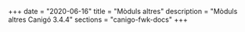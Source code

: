 +++
date        = "2020-06-16"
title       = "Mòduls altres"
description = "Mòduls altres Canigó 3.4.4"
sections    = "canigo-fwk-docs"
+++